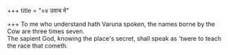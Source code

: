 +++
title = "०४ उवाच मे"

+++
To me who understand hath Varuna spoken, the names borne by the Cow are three times seven.  
     The sapient God, knowing the place's secret, shall speak as 'twere to teach the race that cometh.